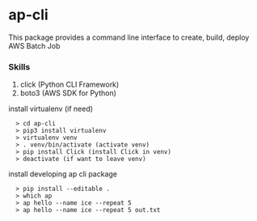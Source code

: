 # ap-cli
This package provides a command line interface to create, build, deploy AWS Batch Job

### Skills
1. click (Python CLI Framework)
2. boto3 (AWS SDK for Python)


install virtualenv (if need)
```
  > cd ap-cli
  > pip3 install virtualenv
  > virtualenv venv
  > . venv/bin/activate (activate venv)
  > pip install Click (install Click in venv)
  > deactivate (if want to leave venv)
```
install developing ap cli package
```
  > pip install --editable .
  > which ap
  > ap hello --name ice --repeat 5
  > ap hello --name ice --repeat 5 out.txt
```
